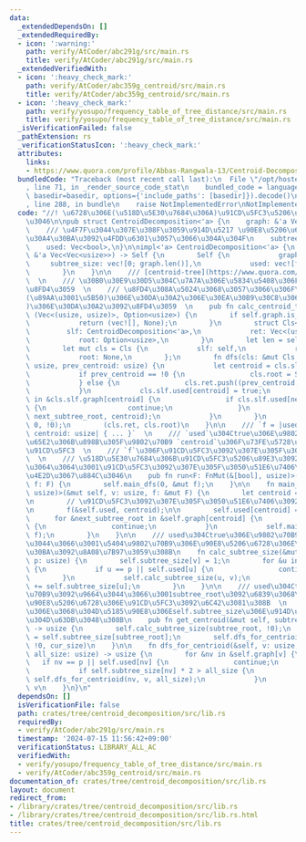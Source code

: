 ```yaml
---
data:
  _extendedDependsOn: []
  _extendedRequiredBy:
  - icon: ':warning:'
    path: verify/AtCoder/abc291g/src/main.rs
    title: verify/AtCoder/abc291g/src/main.rs
  _extendedVerifiedWith:
  - icon: ':heavy_check_mark:'
    path: verify/AtCoder/abc359g_centroid/src/main.rs
    title: verify/AtCoder/abc359g_centroid/src/main.rs
  - icon: ':heavy_check_mark:'
    path: verify/yosupo/frequency_table_of_tree_distance/src/main.rs
    title: verify/yosupo/frequency_table_of_tree_distance/src/main.rs
  _isVerificationFailed: false
  _pathExtension: rs
  _verificationStatusIcon: ':heavy_check_mark:'
  attributes:
    links:
    - https://www.quora.com/profile/Abbas-Rangwala-13/Centroid-Decomposition-of-a-Tree
  bundledCode: "Traceback (most recent call last):\n  File \"/opt/hostedtoolcache/Python/3.10.15/x64/lib/python3.10/site-packages/onlinejudge_verify/documentation/build.py\"\
    , line 71, in _render_source_code_stat\n    bundled_code = language.bundle(stat.path,\
    \ basedir=basedir, options={'include_paths': [basedir]}).decode()\n  File \"/opt/hostedtoolcache/Python/3.10.15/x64/lib/python3.10/site-packages/onlinejudge_verify/languages/rust.py\"\
    , line 288, in bundle\n    raise NotImplementedError\nNotImplementedError\n"
  code: "//! \u6728\u306E(\u518D\u5E30\u7684\u306A)\u91CD\u5FC3\u5206\u89E3\u3092\u884C\
    \u3046\n\npub struct CentroidDecomposition<'a> {\n    graph: &'a Vec<Vec<usize>>,\n\
    \    /// \u4F7F\u3044\u307E\u308F\u3059\u914D\u5217 \u90E8\u5206\u6728\u306E\u30B5\
    \u30A4\u30BA\u3092\u4FDD\u6301\u3057\u3066\u304A\u304F\n    subtree_size: Vec<usize>,\n\
    \    used: Vec<bool>,\n}\n\nimpl<'a> CentroidDecomposition<'a> {\n    pub fn new(graph:\
    \ &'a Vec<Vec<usize>>) -> Self {\n        Self {\n            graph,\n       \
    \     subtree_size: vec![0; graph.len()],\n            used: vec![false; graph.len()],\n\
    \        }\n    }\n\n    /// [centroid-tree](https://www.quora.com/profile/Abbas-Rangwala-13/Centroid-Decomposition-of-a-Tree)\
    \  \n    /// \u30B0\u30E9\u30D5\u304C\u7A7A\u306E\u5834\u5408\u306F(vec![], None)\u3092\
    \u8FD4\u3059  \n    /// \u8FD4\u308A\u5024\u3068\u3057\u3066\u306F\u3001centroid-tree\u306E\
    (\u89AA\u3001\u5B50)\u306E\u30DA\u30A2\u306E\u30EA\u30B9\u30C8\u3068Some(\u6839\
    )\u306E\u30DA\u30A2\u3092\u8FD4\u3059  \n    pub fn calc_centroid_tree(self) ->\
    \ (Vec<(usize, usize)>, Option<usize>) {\n        if self.graph.is_empty() {\n\
    \            return (vec![], None);\n        }\n        struct Cls<'a> {\n   \
    \         slf: CentroidDecomposition<'a>,\n            ret: Vec<(usize, usize)>,\n\
    \            root: Option<usize>,\n        }\n        let len = self.graph.len();\n\
    \        let mut cls = Cls {\n            slf: self,\n            ret: Vec::with_capacity(len),\n\
    \            root: None,\n        };\n        fn dfs(cls: &mut Cls, subtree_root:\
    \ usize, prev_centroid: usize) {\n            let centroid = cls.slf.get_centroid(subtree_root);\n\
    \            if prev_centroid == !0 {\n                cls.root = Some(centroid);\n\
    \            } else {\n                cls.ret.push((prev_centroid, centroid));\n\
    \            }\n            cls.slf.used[centroid] = true;\n            for &next_subtree_root\
    \ in &cls.slf.graph[centroid] {\n                if cls.slf.used[next_subtree_root]\
    \ {\n                    continue;\n                }\n                dfs(cls,\
    \ next_subtree_root, centroid);\n            }\n        }\n        dfs(&mut cls,\
    \ 0, !0);\n        (cls.ret, cls.root)\n    }\n\n    /// `f = |used: &[bool],\
    \ centroid: usize| { ... }`  \n    /// `used`\u304Ctrue\u306E\u9802\u70B9\u306F\
    \u65E2\u306B\u898B\u305F\u9802\u70B9 `centroid`\u306F\u73FE\u5728\u8003\u3048\u308B\
    \u91CD\u5FC3  \n    /// `f`\u306F\u91CD\u5FC3\u3092\u307E\u305F\u3050\u51E6\u7406\
    \  \n    /// \u518D\u5E30\u7684\u306B\u91CD\u5FC3\u5206\u89E3\u3092\u884C\u3044\
    \u3064\u3064\u3001\u91CD\u5FC3\u3092\u307E\u305F\u3050\u51E6\u7406\u3092\u9014\
    \u4E2D\u3067\u884C\u3046\n    pub fn run<F: FnMut(&[bool], usize)>(mut self, mut\
    \ f: F) {\n        self.main_dfs(0, &mut f);\n    }\n\n    fn main_dfs<F: FnMut(&[bool],\
    \ usize)>(&mut self, v: usize, f: &mut F) {\n        let centroid = self.get_centroid(v);\n\
    \n        // \u91CD\u5FC3\u3092\u307E\u305F\u3050\u51E6\u7406\u3092\u884C\u3046\
    \n        f(&self.used, centroid);\n\n        self.used[centroid] = true;\n  \
    \      for &next_subtree_root in &self.graph[centroid] {\n            if self.used[next_subtree_root]\
    \ {\n                continue;\n            }\n            self.main_dfs(next_subtree_root,\
    \ f);\n        }\n    }\n\n    /// used\u304Ctrue\u306E\u9802\u70B9\u3092\u9664\
    \u3044\u3066\u3001\u5404\u9802\u70B9\u306E\u90E8\u5206\u6728\u306E\u30B5\u30A4\
    \u30BA\u3092\u8A08\u7B97\u3059\u308B\n    fn calc_subtree_size(&mut self, v: usize,\
    \ p: usize) {\n        self.subtree_size[v] = 1;\n        for &u in &self.graph[v]\
    \ {\n            if u == p || self.used[u] {\n                continue;\n    \
    \        }\n            self.calc_subtree_size(u, v);\n            self.subtree_size[v]\
    \ += self.subtree_size[u];\n        }\n    }\n\n    /// used\u304Ctrue\u306E\u9802\
    \u70B9\u3092\u9664\u3044\u3066\u3001subtree_root\u3092\u6839\u3068\u3059\u308B\
    \u90E8\u5206\u6728\u306E\u91CD\u5FC3\u3092\u6C42\u3081\u308B  \n    /// \u3053\
    \u306E\u3068\u304D\u5185\u90E8\u306Eself.subtree_size\u306E\u914D\u5217\u3092\u66F8\
    \u304D\u63DB\u3048\u308B\n    pub fn get_centroid(&mut self, subtree_root: usize)\
    \ -> usize {\n        self.calc_subtree_size(subtree_root, !0);\n        let cur_size\
    \ = self.subtree_size[subtree_root];\n        self.dfs_for_centrioid(subtree_root,\
    \ !0, cur_size)\n    }\n\n    fn dfs_for_centrioid(&self, v: usize, p: usize,\
    \ all_size: usize) -> usize {\n        for &nv in &self.graph[v] {\n         \
    \   if nv == p || self.used[nv] {\n                continue;\n            }\n\
    \            if self.subtree_size[nv] * 2 > all_size {\n                return\
    \ self.dfs_for_centrioid(nv, v, all_size);\n            }\n        }\n       \
    \ v\n    }\n}\n"
  dependsOn: []
  isVerificationFile: false
  path: crates/tree/centroid_decomposition/src/lib.rs
  requiredBy:
  - verify/AtCoder/abc291g/src/main.rs
  timestamp: '2024-07-15 11:56:42+09:00'
  verificationStatus: LIBRARY_ALL_AC
  verifiedWith:
  - verify/yosupo/frequency_table_of_tree_distance/src/main.rs
  - verify/AtCoder/abc359g_centroid/src/main.rs
documentation_of: crates/tree/centroid_decomposition/src/lib.rs
layout: document
redirect_from:
- /library/crates/tree/centroid_decomposition/src/lib.rs
- /library/crates/tree/centroid_decomposition/src/lib.rs.html
title: crates/tree/centroid_decomposition/src/lib.rs
---
```

